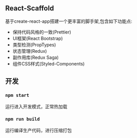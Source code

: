 ## React-Scaffold

基于create-react-app搭建一个更丰富的脚手架,包含如下功能点:

* 保持代码风格的一致(Prettier)
* UI框架(React Bootstrap)
* 类型检测(PropTypes)
* 状态管理(Redux)
* 副作用库(Redux Saga)
* 组件CSS样式(Styled-Components)

## 开发

### `npm start`

运行进入开发模式，正常热加载

### `npm run build`

运行编译生产代码，进行压缩打包
